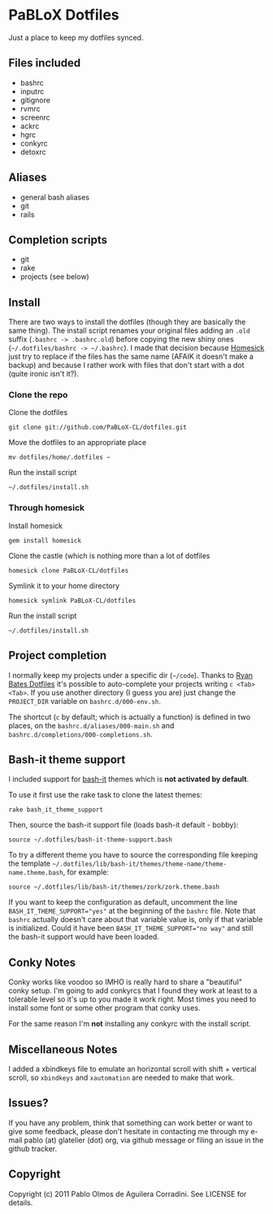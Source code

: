 # PaBLoX Dotfiles #

Just a place to keep my dotfiles synced.

## Files included ##

* bashrc
* inputrc
* gitignore
* rvmrc
* screenrc
* ackrc
* hgrc
* conkyrc
* detoxrc

## Aliases ##

* general bash aliases
* git
* rails

## Completion scripts ##

* git
* rake
* projects (see below)

## Install ##

There are two ways to install the dotfiles (though they are basically the same
thing). The install script renames your original files adding an `.old` suffix
(`.bashrc -> .bashrc.old`) before copying the new shiny ones (`~/.dotfiles/bashrc -> ~/.bashrc`).
I made that decision because [Homesick](https://github.com/technicalpickles/homesick)
just try to replace if the files has the same name (AFAIK it doesn't make a backup) and
because I rather work with files that don't start with a dot (quite
ironic isn't it?).

### Clone the repo ###

Clone the dotfiles

    git clone git://github.com/PaBLoX-CL/dotfiles.git
    
Move the dotfiles to an appropriate place

    mv dotfiles/home/.dotfiles ~

Run the install script

    ~/.dotfiles/install.sh

### Through homesick ###

Install homesick

    gem install homesick

Clone the castle (which is nothing more than a lot of dotfiles

    homesick clone PaBLoX-CL/dotfiles

Symlink it to your home directory

    homesick symlink PaBLoX-CL/dotfiles

Run the install script

    ~/.dotfiles/install.sh

## Project completion ##

I normally keep my projects under a specific dir (`~/code`). Thanks
to [Ryan Bates Dotfiles](https://github.com/ryanb/dotfiles) it's
possible to auto-complete your projects writing `c <Tab><Tab>`. If
you use another directory (I guess you are) just change the `PROJECT_DIR`
variable on `bashrc.d/000-env.sh`.

The shortcut (`c` by default; which is actually a function) is defined
in two places, on the `bashrc.d/aliases/000-main.sh` and
`bashrc.d/completions/000-completions.sh`.

## Bash-it theme support ##

I included support for [bash-it](https://github.com/revans/bash-it)
themes which is **not activated by default**.

To use it first use the rake task to clone the latest themes:

    rake bash_it_theme_support

Then, source the bash-it support file (loads bash-it default - bobby):

    source ~/.dotfiles/bash-it-theme-support.bash

To try a different theme you have to source the corresponding file
keeping the template `~/.dotfiles/lib/bash-it/themes/theme-name/theme-name.theme.bash`,
for example:

    source ~/.dotfiles/lib/bash-it/themes/zork/zork.theme.bash

If you want to keep the configuration as default, uncomment the line `BASH_IT_THEME_SUPPORT="yes"`
at the beginning of the `bashrc` file. Note that `bashrc` actually doesn't
care about that variable value is, only if that variable is initialized.
Could it have been `BASH_IT_THEME_SUPPORT="no way"` and still the bash-it
support would have been loaded.

## Conky Notes ##

Conky works like voodoo so IMHO is really hard to share a "beautiful"
conky setup. I'm going to add conkyrcs that I found they work at least
to a tolerable level so it's up to you made it work right. Most times
you need to install some font or some other program that conky uses.

For the same reason I'm **not** installing any conkyrc with the install
script.

## Miscellaneous Notes ##

I added a xbindkeys file to emulate an horizontal scroll with shift +
vertical scroll, so `xbindkeys` and `xautomation` are needed to make that
work.

## Issues? ##

If you have any problem, think that something can work better or want to
give some feedback, please don't hesitate in contacting me through my
e-mail pablo (at) glatelier (dot) org, via github message or filing an
issue in the github tracker.

## Copyright ##

Copyright (c) 2011 Pablo Olmos de Aguilera Corradini. See LICENSE for
details.
